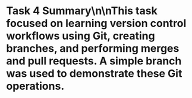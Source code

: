 # Task 4 Summary\n\nThis task focused on learning version control workflows using Git, creating branches, and performing merges and pull requests. A simple  branch was used to demonstrate these Git operations.
